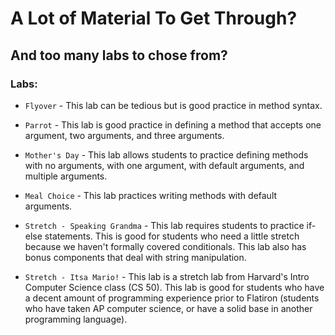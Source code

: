 # A Lot of Material To Get Through?
## And too many labs to chose from?

### Labs:

+ `Flyover` - This lab can be tedious but is good practice in method syntax.

+ `Parrot` - This lab is good practice in defining a method that accepts one argument, two arguments, and three arguments.

+ `Mother's Day` - This lab allows students to practice defining methods with no arguments, with one argument, with default arguments, and multiple arguments.

+ `Meal Choice` - This lab practices writing methods with default arguments.

+ `Stretch - Speaking Grandma` - This lab requires students to practice if-else statements. This is good for students who need a little stretch because we haven't formally covered conditionals. This lab also has bonus components that deal with string manipulation.

+ `Stretch - Itsa Mario!` - This lab is a stretch lab from Harvard's Intro Computer Science class (CS 50). This lab is good for students who have a decent amount of programming experience prior to Flatiron (students who have taken AP computer science, or have a solid base in another programming language).